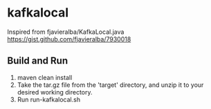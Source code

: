 # kafkalocal

Inspired from fjavieralba/KafkaLocal.java
https://gist.github.com/fjavieralba/7930018


## Build and Run

1. maven clean install
2. Take the tar.gz file from the 'target' directory, and unzip it to your desired working directory.
3. Run run-kafkalocal.sh
